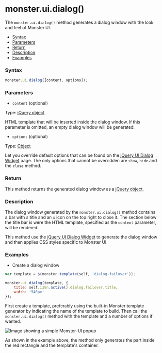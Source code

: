 # monster.ui.dialog()
The `monster.ui.dialog()` method generates a dialog window with the look and feel of Monster UI.

* [Syntax](#syntax)
* [Parameters](#parameters)
* [Return](#return)
* [Description](#description)
* [Examples](#examples)

### Syntax
```javascript
monster.ui.dialog([content, options]);
```

### Parameters
* `content` (optional)

 Type: [jQuery object][jquery]

 HTML template that will be inserted inside the dialog window. If this parameter is omitted, an empty dialog window will be generated.

* `options` (optional)

 Type: [Object][object_literal]

 Let you override default options that can be found on the [jQuery UI Dialog Widget][dialog_widget] page. The only options that cannot be overridden are `show`, `hide` and the `close` method.

### Return
This method returns the generated dialog window as a [jQuery object][jquery].

### Description
The dialog window generated by the `monster.ui.dialog()` method contains a bar with a title and an `x` icon on the top right to close it. The section below the title bar is were the HTML template, specified as the `content` parameter, will be rendered.

This method use the [jQuery UI Dialog Widget][dialog_widget] to generate the dialog window and then applies CSS styles specific to Monster UI.

### Examples
* Create a dialog window
```javascript
var template = $(monster.template(self, 'dialog-failover'));

monster.ui.dialog(template, {
    title: self.i18n.active().dialog.failover.title,
    width: '540px'
});
```

First create a template, preferably using the built-in Monster template generator by indicating the name of the template to build. Then call the `monster.ui.dialog()` method with the template and a number of options if wanted.

![Image showing a simple Monster-UI popup](http://i.imgur.com/bEdqrcJ.png)

As shown in the example above, the method only generates the part inside the red rectangle and the template's container.


[jquery]: http://api.jquery.com/Types/#jQuery
[object_literal]: https://developer.mozilla.org/en-US/docs/Web/JavaScript/Guide/Values,_variables,_and_literals#Object_literals
[dialog_widget]: http://api.jqueryui.com/dialog/